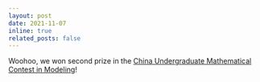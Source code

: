 ```yaml
---
layout: post
date: 2021-11-07
inline: true
related_posts: false
---
```


Woohoo, we won second prize in the [China Undergraduate Mathematical Contest in Modeling](https://github.com/Yuansheng-Gao/Yuansheng-Gao.github.io/blob/master/assets/img/2021%E5%B9%B4%E9%AB%98%E6%95%99%E7%A4%BE%E6%9D%AF%E5%85%A8%E5%9B%BD%E5%A4%A7%E5%AD%A6%E7%94%9F%E6%95%B0%E5%AD%A6%E5%BB%BA%E6%A8%A1%E7%AB%9E%E8%B5%9B%E6%9C%AC%E7%A7%91%E7%BB%84_%E4%BA%8C%E7%AD%89%E5%A5%96.png)!
